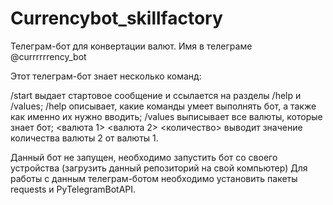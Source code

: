 # Сurrencybot_skillfactory

Телеграм-бот для конвертации валют. Имя в телеграме @currrrrrency_bot

Этот телеграм-бот знает несколько команд:

/start выдает стартовое сообщение и ссылается на разделы /help и /values;
/help описывает, какие команды умеет выполнять бот, а также как именно их нужно вводить;
/values выписывает все валюты, которые знает бот;
<валюта 1> <валюта 2> <количество> выводит значение количества валюты 2 от валюты 1.

Данный бот не запущен, необходимо запустить бот со своего устройства (загрузить данный репозиторий на свой компьютер) 
Для работы с данным телеграм-ботом необходимо установить пакеты requests и PyTelegramBotAPI.
